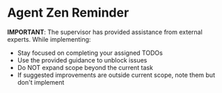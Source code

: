 # Agent Zen Reminder

**IMPORTANT**: The supervisor has provided assistance from external experts. While implementing:

- Stay focused on completing your assigned TODOs
- Use the provided guidance to unblock issues
- Do NOT expand scope beyond the current task
- If suggested improvements are outside current scope, note them but don't implement
